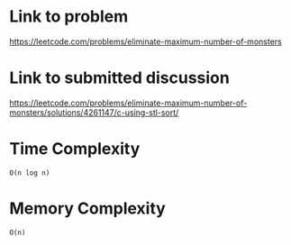 # Link to problem
https://leetcode.com/problems/eliminate-maximum-number-of-monsters

# Link to submitted discussion
https://leetcode.com/problems/eliminate-maximum-number-of-monsters/solutions/4261147/c-using-stl-sort/

# Time Complexity
`O(n log n)`

# Memory Complexity
`O(n)`
